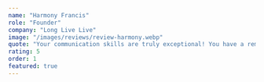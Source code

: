 ```yaml
---
name: "Harmony Francis"
role: "Founder"
company: "Long Live Live"
image: "/images/reviews/review-harmony.webp"
quote: "Your communication skills are truly exceptional! You have a remarkable ability to teach new skills in a way that is clear, approachable, and easy to understand."
rating: 5
order: 1
featured: true
---
```

